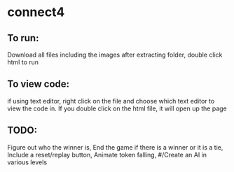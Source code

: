 # connect4

## To run:
Download all files including the images
after extracting folder, double click html to run

## To view code:
if using text editor, right click on the file and choose which text editor to view the code in. If you double click on the html file, it will open up the page

## TODO:
Figure out who the winner is, 
End the game if there is a winner or it is a tie, 
Include a reset/replay button, 
Animate token falling, 
#/Create an AI in various levels
